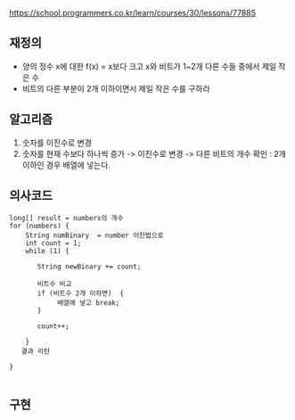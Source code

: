 https://school.programmers.co.kr/learn/courses/30/lessons/77885

## 재정의
- 양의 정수 x에 대한 f(x)  = x보다 크고 x와 비트가 1~2개 다른 수들 중에서 제일 작은 수
- 비트의 다른 부분이 2개 이하이면서 제일 작은 수를 구하라

## 알고리즘
1. 숫자를 이진수로 변경
2. 숫자를 현재 수보다 하나씩 증가
   -> 이진수로 변경
   -> 다른 비트의 개수 확인 : 2개 이하인 경우 배열에 넣는다.


## 의사코드
```
long[] result = numbers의 개수
for (numbers) {
    String numBinary  = number 이진법으로
    int count = 1;
    while (1) {
       
       String newBinary += count;
       
       비트수 비교
       if (비트수 2개 이하면)  {
            배열에 넣고 break;
       }

       count++;

    }
   결과 리턴

}


```


## 구현


